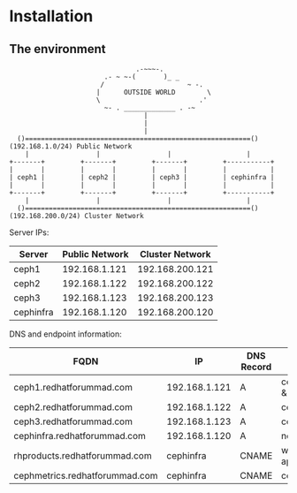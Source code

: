 # Installation

## The environment

```
                                .-~~~-.
                        .- ~ ~-(       )_ _
                       /                     ~ -.
                      |      OUTSIDE WORLD        \
                      \                         .'
                        ~- . _____________ . -~
                                  |
                                  |
                                  |
  ()=========================================================() (192.168.1.0/24) Public Network
    |                 |                 |                   |
+-------+         +-------+         +-------+         +-----------+
|       |         |       |         |       |         |           |
| ceph1 |         | ceph2 |         | ceph3 |         | cephinfra |
|       |         |       |         |       |         |           |
+-------+         +-------+         +-------+         +-----------+
    |                 |                 |                   |
  ()=========================================================() (192.168.200.0/24) Cluster Network
```

Server IPs:

Server | Public Network | Cluster Network
-------|----------------|----------------
ceph1 | 192.168.1.121 | 192.168.200.121 
ceph2 | 192.168.1.122 | 192.168.200.122 
ceph3 | 192.168.1.123 | 192.168.200.123 
cephinfra | 192.168.1.120 | 192.168.200.120

DNS and endpoint information:

FQDN  | IP | DNS Record | Role | Port
------|----|----------- |------|-----
ceph1.redhatforummad.com | 192.168.1.121 | A | ceph-mon & rados | 8080/tcp rados
ceph2.redhatforummad.com | 192.168.1.122 | A | ceph-mon | 
ceph3.redhatforummad.com | 192.168.1.123 | A | ceph-mon |
cephinfra.redhatforummad.com | 192.168.1.120 | A | not defined |
rhproducts.redhatforummad.com | cephinfra | CNAME | web application | 3838/tcp
cephmetrics.redhatforummad.com | cephinfra | CNAME | cephmetrics | 8080/tcp
